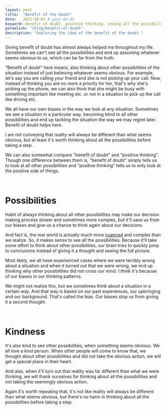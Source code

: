 ```yaml
---
layout: post
title:  "Benefit of the Doubt"
date:   2021-10-01 # yyyy-mm-dd
keyword: benefit of doubt, positive thinking, seeing all the possibilities, other possibilities, psychology    
permalink: "/blog/benefit-of-doubt"
description: "Exploring the idea of the benefit of the doubt."
---
```


Giving benefit of doubt has almost always helped me throughout my life. Sometimes we can't see all the possibilities and end up assuming whatever seems obvious to us, which can be far from the truth.  

"Benefit of doubt" here means, also thinking about other possibilities of the situation instead of just believing whatever seems obvious. For example, let's say you are calling your friend and she is not picking up your call. Now, instead of thinking you are no more a priority for her, that's why she's picking up the phone, we can also think that she might be busy with something important like meeting etc. or not in a situation to pick up the call like driving etc.   

We all have our own biases in the way we look at any situation. Sometimes we see a situation in a particular way, becoming blind to all other possibilities and end up tackling the situation the way we may regret later. Benefit of doubt helps here. 

I am not conveying that reality will always be different than what seems obvious, but at least it's worth thinking about all the possibilities before taking a step.

We can also somewhat compare "benefit of doubt" and "positive thinking". Though one difference between them is, "benefit of doubt" simply tells us to look at all other possibilities and "positive thinking" tells us to only look at the positive side of things.    

<br/>

# Possibilities

Habit of always thinking about all other possibilities may make our decision making process slower and sometimes more complex, but it'll save us from our biases and give us a chance to think again about our decisions.

And fact is, the real world is actually much more [nuanced](https://prashantkikani.com/blog/gray-zone) and complex than we realize. So, it makes sense to see all the possibilities. Because it'll take some effort to think about other possibilities, our brain tries to quickly jump to conclusions instead of giving it a thought and seeing the full picture.   

Most likely, we all have experienced cases where we were terribly wrong about a situation and when it turned out that we were wrong, we end up thinking why other possibilities did not cross our mind. I think it's because of our biases in our thinking patterns.

We might not realize this, but we sometimes think about a situation in a certain way. And that way is based on our past experiences, our upbringing and our background. That's called the bias. Our biases stop us from giving it a second thought. 

<br/>

# Kindness

It's also kind to see other possibilities, when something seems obvious. We all love a kind person. When other people will come to know that, we thought about other possibilities and did not take the obvious action, we will get a special place in their heart.

And also, when it'll turn out that reality was far different than what we were thinking, we will thank ourselves for thinking about all the possibilities and not taking the seemingly obvious action.

Again it's worth repeating that, it's not like reality will always be different than what seems obvious, but there's no harm in thinking about all the possibilities before taking a step.  




